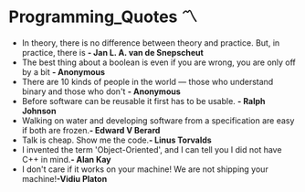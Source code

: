# Programming_Quotes :part_alternation_mark:
- In theory, there is no difference between theory and practice. But, in practice, there is    **- Jan L. A. van de Snepscheut**
- The best thing about a boolean is even if you are wrong, you are only off by a bit           **- Anonymous**
- There are 10 kinds of people in the world — those who understand binary and those who don't  **- Anonymous**
- Before software can be reusable it first has to be usable.                                   **- Ralph Johnson**
- Walking on water and developing software from a specification are easy if both are frozen.**- Edward V Berard**
- Talk is cheap. Show me the code.**- Linus Torvalds**
- I invented the term 'Object-Oriented', and I can tell you I did not have C++ in mind.**- Alan Kay**
- I don't care if it works on your machine! We are not shipping your machine!**-Vidiu Platon**
